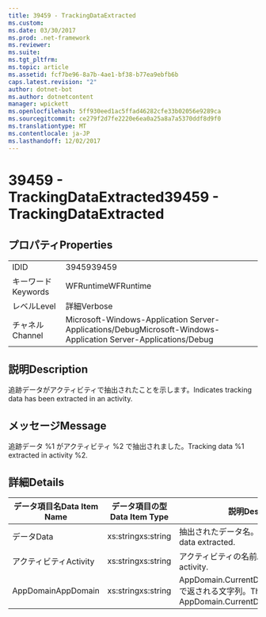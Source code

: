 ```yaml
---
title: 39459 - TrackingDataExtracted
ms.custom: 
ms.date: 03/30/2017
ms.prod: .net-framework
ms.reviewer: 
ms.suite: 
ms.tgt_pltfrm: 
ms.topic: article
ms.assetid: fcf7be96-8a7b-4ae1-bf38-b77ea9ebfb6b
caps.latest.revision: "2"
author: dotnet-bot
ms.author: dotnetcontent
manager: wpickett
ms.openlocfilehash: 5ff930eed1ac5ffad46282cfe33b02056e9289ca
ms.sourcegitcommit: ce279f2d7fe2220e6ea0a25a8a7a5370ddf8d9f0
ms.translationtype: MT
ms.contentlocale: ja-JP
ms.lasthandoff: 12/02/2017
---
```

# <a name="39459---trackingdataextracted"></a><span data-ttu-id="e4393-102">39459 - TrackingDataExtracted</span><span class="sxs-lookup"><span data-stu-id="e4393-102">39459 - TrackingDataExtracted</span></span>
## <a name="properties"></a><span data-ttu-id="e4393-103">プロパティ</span><span class="sxs-lookup"><span data-stu-id="e4393-103">Properties</span></span>  
  
|||  
|-|-|  
|<span data-ttu-id="e4393-104">ID</span><span class="sxs-lookup"><span data-stu-id="e4393-104">ID</span></span>|<span data-ttu-id="e4393-105">39459</span><span class="sxs-lookup"><span data-stu-id="e4393-105">39459</span></span>|  
|<span data-ttu-id="e4393-106">キーワード</span><span class="sxs-lookup"><span data-stu-id="e4393-106">Keywords</span></span>|<span data-ttu-id="e4393-107">WFRuntime</span><span class="sxs-lookup"><span data-stu-id="e4393-107">WFRuntime</span></span>|  
|<span data-ttu-id="e4393-108">レベル</span><span class="sxs-lookup"><span data-stu-id="e4393-108">Level</span></span>|<span data-ttu-id="e4393-109">詳細</span><span class="sxs-lookup"><span data-stu-id="e4393-109">Verbose</span></span>|  
|<span data-ttu-id="e4393-110">チャネル</span><span class="sxs-lookup"><span data-stu-id="e4393-110">Channel</span></span>|<span data-ttu-id="e4393-111">Microsoft-Windows-Application Server-Applications/Debug</span><span class="sxs-lookup"><span data-stu-id="e4393-111">Microsoft-Windows-Application Server-Applications/Debug</span></span>|  
  
## <a name="description"></a><span data-ttu-id="e4393-112">説明</span><span class="sxs-lookup"><span data-stu-id="e4393-112">Description</span></span>  
 <span data-ttu-id="e4393-113">追跡データがアクティビティで抽出されたことを示します。</span><span class="sxs-lookup"><span data-stu-id="e4393-113">Indicates tracking data has been extracted in an activity.</span></span>  
  
## <a name="message"></a><span data-ttu-id="e4393-114">メッセージ</span><span class="sxs-lookup"><span data-stu-id="e4393-114">Message</span></span>  
 <span data-ttu-id="e4393-115">追跡データ %1 がアクティビティ %2 で抽出されました。</span><span class="sxs-lookup"><span data-stu-id="e4393-115">Tracking data %1 extracted in activity %2.</span></span>  
  
## <a name="details"></a><span data-ttu-id="e4393-116">詳細</span><span class="sxs-lookup"><span data-stu-id="e4393-116">Details</span></span>  
  
|<span data-ttu-id="e4393-117">データ項目名</span><span class="sxs-lookup"><span data-stu-id="e4393-117">Data Item Name</span></span>|<span data-ttu-id="e4393-118">データ項目の型</span><span class="sxs-lookup"><span data-stu-id="e4393-118">Data Item Type</span></span>|<span data-ttu-id="e4393-119">説明</span><span class="sxs-lookup"><span data-stu-id="e4393-119">Description</span></span>|  
|--------------------|--------------------|-----------------|  
|<span data-ttu-id="e4393-120">データ</span><span class="sxs-lookup"><span data-stu-id="e4393-120">Data</span></span>|<span data-ttu-id="e4393-121">xs:string</span><span class="sxs-lookup"><span data-stu-id="e4393-121">xs:string</span></span>|<span data-ttu-id="e4393-122">抽出されたデータ名。</span><span class="sxs-lookup"><span data-stu-id="e4393-122">The name of the data extracted.</span></span>|  
|<span data-ttu-id="e4393-123">アクティビティ</span><span class="sxs-lookup"><span data-stu-id="e4393-123">Activity</span></span>|<span data-ttu-id="e4393-124">xs:string</span><span class="sxs-lookup"><span data-stu-id="e4393-124">xs:string</span></span>|<span data-ttu-id="e4393-125">アクティビティの名前。</span><span class="sxs-lookup"><span data-stu-id="e4393-125">The name of the activity.</span></span>|  
|<span data-ttu-id="e4393-126">AppDomain</span><span class="sxs-lookup"><span data-stu-id="e4393-126">AppDomain</span></span>|<span data-ttu-id="e4393-127">xs:string</span><span class="sxs-lookup"><span data-stu-id="e4393-127">xs:string</span></span>|<span data-ttu-id="e4393-128">AppDomain.CurrentDomain.FriendlyName で返される文字列。</span><span class="sxs-lookup"><span data-stu-id="e4393-128">The string returned by AppDomain.CurrentDomain.FriendlyName.</span></span>|
